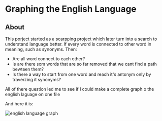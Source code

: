 # Graphing the English Language

## About

This porject started as a scarpping project which later turn into a search to understand language better.
If every word is connected to other word in meaning, such as synonyms. Then: 

- Are all word connect to each other? 
- Is are there som words that are so far removed that we cant find a path bewteen them?
- Is there a way to start from one word and reach it's antonym only by traverzing it synonyms? 

All of there question led me to see if I could make a complete graph o the english laguage on one file

And here it is: 


![english language graph](Untitled.png)
